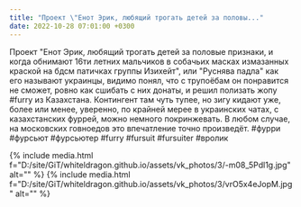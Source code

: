 ```yaml
---
title: "Проект \"Енот Эрик, любящий трогать детей за половы..."
date: 2022-10-28 07:01:00 +0300
---
```


Проект "Енот Эрик, любящий трогать детей за половые признаки, и когда обнимают 16ти летних мальчиков в собачьих масках измазанных краской на бдсм патичках группы Изихейт", или "Руснява падла" как его называют украинцы, видимо понял, что с трупоёбам он понравится не сможет, ровно как сшибать с них донаты, и решил полизать жопу #furry из Казахстана. Контингент там чуть тупее, но зигу кидают уже, более или менее, уверенно, по крайней мерее в украинских чатах, с казахстанских фуррей, можно немного покринжевать. В любом случае, на московских говноедов это впечатление точно произведёт.
#фурри #фурсьют #фурсьютер #furry #fursuit #fursuiter #вролик


{% include media.html f="D:/site/GiT/whiteldragon.github.io/assets/vk_photos/3/-m08_5Pdl1g.jpg" alt="" %}
{% include media.html f="D:/site/GiT/whiteldragon.github.io/assets/vk_photos/3/vrO5x4eJopM.jpg" alt="" %}

